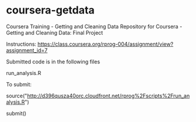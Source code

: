 # coursera-getdata
Coursera Training - Getting and Cleaning Data
Repository for Coursera - Getting and Cleaning Data: Final Project

Instructions: https://class.coursera.org/rprog-004/assignment/view?assignment_id=7

Submitted code is in the following files

run_analysis.R

To submit:

source("http://d396qusza40orc.cloudfront.net/rprog%2Fscripts%2Frun_analysis.R")

submit()

